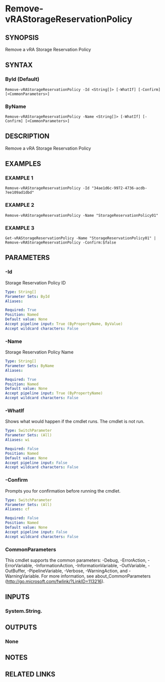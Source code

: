 # Remove-vRAStorageReservationPolicy

## SYNOPSIS
Remove a vRA Storage Reservation Policy

## SYNTAX

### ById (Default)
```
Remove-vRAStorageReservationPolicy -Id <String[]> [-WhatIf] [-Confirm] [<CommonParameters>]
```

### ByName
```
Remove-vRAStorageReservationPolicy -Name <String[]> [-WhatIf] [-Confirm] [<CommonParameters>]
```

## DESCRIPTION
Remove a vRA Storage Reservation Policy

## EXAMPLES

### EXAMPLE 1
```
Remove-vRAStorageReservationPolicy -Id "34ae1d6c-9972-4736-acdb-7ee109ad1dbd"
```

### EXAMPLE 2
```
Remove-vRAStorageReservationPolicy -Name "StorageReservationPolicy01"
```

### EXAMPLE 3
```
Get-vRAStorageReservationPolicy -Name "StorageReservationPolicy01" | Remove-vRAStorageReservationPolicy -Confirm:$false
```

## PARAMETERS

### -Id
Storage Reservation Policy ID

```yaml
Type: String[]
Parameter Sets: ById
Aliases:

Required: True
Position: Named
Default value: None
Accept pipeline input: True (ByPropertyName, ByValue)
Accept wildcard characters: False
```

### -Name
Storage Reservation Policy Name

```yaml
Type: String[]
Parameter Sets: ByName
Aliases:

Required: True
Position: Named
Default value: None
Accept pipeline input: True (ByPropertyName)
Accept wildcard characters: False
```

### -WhatIf
Shows what would happen if the cmdlet runs.
The cmdlet is not run.

```yaml
Type: SwitchParameter
Parameter Sets: (All)
Aliases: wi

Required: False
Position: Named
Default value: None
Accept pipeline input: False
Accept wildcard characters: False
```

### -Confirm
Prompts you for confirmation before running the cmdlet.

```yaml
Type: SwitchParameter
Parameter Sets: (All)
Aliases: cf

Required: False
Position: Named
Default value: None
Accept pipeline input: False
Accept wildcard characters: False
```

### CommonParameters
This cmdlet supports the common parameters: -Debug, -ErrorAction, -ErrorVariable, -InformationAction, -InformationVariable, -OutVariable, -OutBuffer, -PipelineVariable, -Verbose, -WarningAction, and -WarningVariable.
For more information, see about_CommonParameters (http://go.microsoft.com/fwlink/?LinkID=113216).

## INPUTS

### System.String.

## OUTPUTS

### None

## NOTES

## RELATED LINKS
